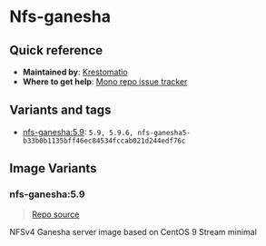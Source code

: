 # Nfs-ganesha
## Quick reference
- **Maintained by**:
[Krestomatio](https://krestomatio.com)
- **Where to get help**:
[Mono repo issue tracker](https://github.com/krestomatio/container_builder/issues)

## Variants and tags
- [nfs-ganesha:5.9](#nfs-ganesha59): `5.9, 5.9.6, nfs-ganesha5-b33b0b1135bff46ec84534fccab021d244edf76c`


## Image Variants
### nfs-ganesha:5.9
> [Repo source](https://github.com/krestomatio/container_builder/tree/master/nfs-ganesha/nfs-ganesha5)

NFSv4 Ganesha server image based on CentOS 9 Stream minimal

